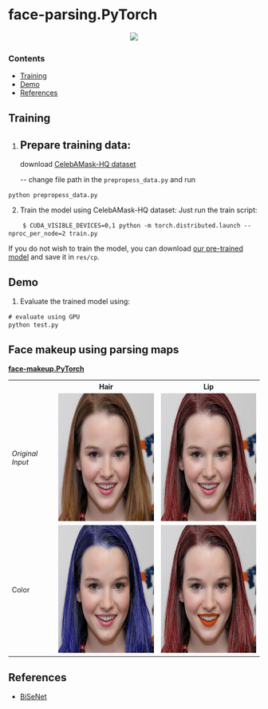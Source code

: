 # face-parsing.PyTorch

<p align="center">
	<a href="https://github.com/zllrunning/face-parsing.PyTorch">
    <img class="page-image" src="https://github.com/zllrunning/face-parsing.PyTorch/blob/master/6.jpg" >
	</a>
</p>

### Contents

- [Training](#training)
- [Demo](#Demo)
- [References](#references)

## Training

1. Prepare training data:
   --
   download [CelebAMask-HQ dataset](https://github.com/switchablenorms/CelebAMask-HQ)

   -- change file path in the `prepropess_data.py`  and run

```Shell
python prepropess_data.py
```

2. Train the model using CelebAMask-HQ dataset:
   Just run the train script:

```
    $ CUDA_VISIBLE_DEVICES=0,1 python -m torch.distributed.launch --nproc_per_node=2 train.py
```

If you do not wish to train the model, you can
download [our pre-trained model](https://drive.google.com/open?id=154JgKpzCPW82qINcVieuPH3fZ2e0P812)
and save it in `res/cp`.

## Demo

1. Evaluate the trained model using:

```Shell
# evaluate using GPU
python test.py
```

## Face makeup using parsing maps

[**face-makeup.PyTorch**](https://github.com/zllrunning/face-makeup.PyTorch)
<table>

<tr>
<th>&nbsp;</th>
<th>Hair</th>
<th>Lip</th>
</tr>

<!-- Line 1: Original Input -->
<tr>
<td><em>Original Input</em></td>
<td><img src="makeup/116_ori.png" height="256" width="256" alt="Original Input"></td>
<td><img src="makeup/116_lip_ori.png" height="256" width="256" alt="Original Input"></td>
</tr>

<!-- Line 3: Color -->
<tr>
<td>Color</td>
<td><img src="makeup/116_1.png" height="256" width="256" alt="Color"></td>
<td><img src="makeup/116_3.png" height="256" width="256" alt="Color"></td>
</tr>

</table>

## References

- [BiSeNet](https://github.com/CoinCheung/BiSeNet)